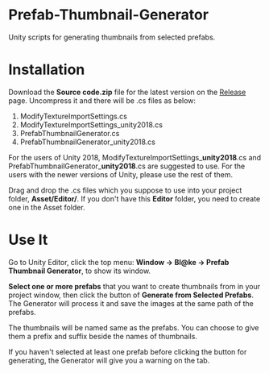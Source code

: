 # Prefab-Thumbnail-Generator
Unity scripts for generating thumbnails from selected prefabs.

# Installation
Download the **Source code.zip** file for the latest version on the [Release](https://github.com/Blatke/Prefab-Thumbnail-Generator/releases) page. Uncompress it and there will be .cs files as below:
1. ModifyTextureImportSettings.cs
2. ModifyTextureImportSettings_unity2018.cs
3. PrefabThumbnailGenerator.cs
4. PrefabThumbnailGenerator_unity2018.cs

For the users of Unity 2018, ModifyTextureImportSettings_**unity2018**.cs and PrefabThumbnailGenerator_**unity2018**.cs are suggested to use. For the users with the newer versions of Unity, please use the rest of them.

Drag and drop the .cs files which you suppose to use into your project folder, **Asset/Editor/**. If you don't have this **Editor** folder, you need to create one in the Asset folder.

# Use It
Go to Unity Editor, click the top menu: **Window -> Bl@ke -> Prefab Thumbnail Generator**, to show its window.

**Select one or more prefabs** that you want to create thumbnails from in your project window, then click the button of **Generate from Selected Prefabs**. The Generator will process it and save the images at the same path of the prefabs. 

The thumbnails will be named same as the prefabs. You can choose to give them a prefix and suffix beside the names of thumbnails.

If you haven't selected at least one prefab before clicking the button for generating, the Generator will give you a warning on the tab.
